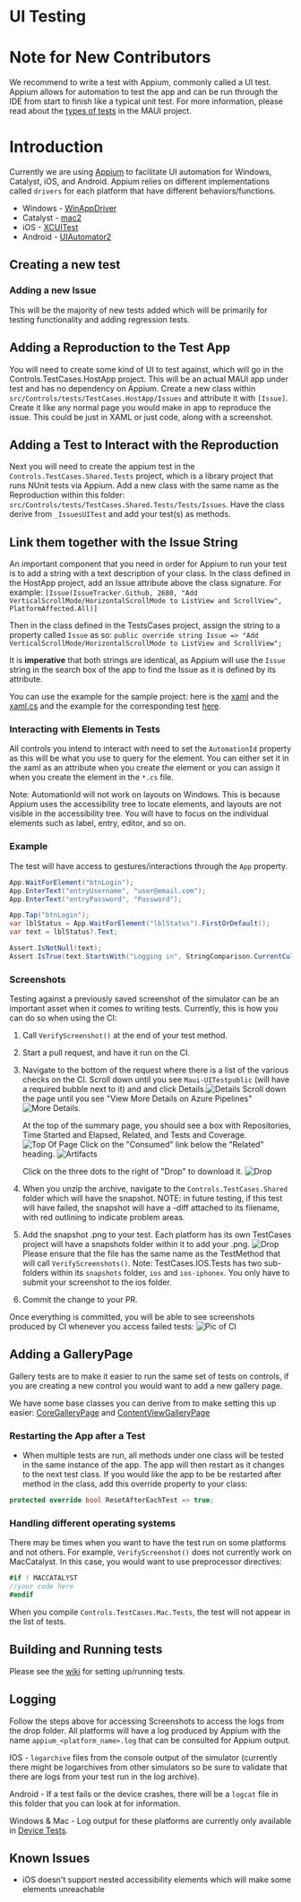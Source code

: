 UI Testing
===

# Note for New Contributors

We recommend to write a test with Appium, commonly called a UI test. Appium allows for automation to test the app and can be run through the IDE from start to finish like a typical unit test.  For more information, please read about the [types of tests](https://github.com/mattleibow/DeviceRunners/wiki/Types-of-Tests) in the MAUI project.

# Introduction

Currently we are using [Appium](https://appium.io/docs/en/2.0/) to facilitate UI automation for Windows, Catalyst, iOS, and Android.
Appium relies on different implementations called `drivers` for each platform that have different behaviors/functions.
* Windows   - [WinAppDriver](https://github.com/appium/appium-windows-driver)
* Catalyst  - [mac2](https://github.com/appium/appium-mac2-driver)
* iOS       - [XCUITest](https://github.com/appium/appium-xcuitest-driver)
* Android   - [UIAutomator2](https://github.com/appium/appium-uiautomator2-driver)


## Creating a new test

### Adding a new Issue

This will be the majority of new tests added which will be primarily for testing functionality and adding regression tests.

## Adding a Reproduction to the Test App

You will need to create some kind of UI to test against, which will go in the Controls.TestCases.HostApp project. This will be an actual MAUI app under test and has no dependency on Appium. Create a new class within `src/Controls/tests/TestCases.HostApp/Issues` and attribute it with `[Issue]`. Create it like any normal page you would make in app to reproduce the issue. This could be just in XAML or just code, along with a screenshot.

## Adding a Test to Interact with the Reproduction

Next you will need to create the appium test in the `Controls.TestCases.Shared.Tests` project, which is a library project that runs NUnit tests via Appium. Add a new class with the same name as the Reproduction within this folder: `src/Controls/tests/TestCases.Shared.Tests/Tests/Issues`. Have the class derive from `_IssuesUITest` and add your test(s) as methods.

## Link them together with the Issue String

An important component that you need in order for Appium to run your test is to add a string with a text description of your class. In the class defined in the HostApp project, add an Issue attribute above the class signature. For example:
`[Issue(IssueTracker.Github, 2680, "Add VerticalScrollMode/HorizontalScrollMode to ListView and ScrollView", PlatformAffected.All)]`

Then in the class defined in the TestsCases project, assign the string to a property called `Issue` as so:
`public override string Issue => "Add VerticalScrollMode/HorizontalScrollMode to ListView and ScrollView";`

It is <b>imperative</b> that both strings are identical, as Appium will use the `Issue` string in the search box of the app to find the Issue as it is defined by its attribute.

You can use the example for the sample project: here is the  [xaml](https://github.com/dotnet/maui/pull/24165/files#diff-6bbe6730a6964c64dc513d2b6f9fa207f65518dec40077c3d217394fcb7f09fbR36) and the [xaml.cs](https://github.com/dotnet/maui/blob/443afb7d07cdd42e9b0091b17d00f76d92b3c3b7/src/Controls/tests/TestCases.HostApp/Issues/Issue11969.xaml.cs) and the example for the corresponding test [here](https://github.com/dotnet/maui/blob/443afb7d07cdd42e9b0091b17d00f76d92b3c3b7/src/Controls/tests/TestCases.Shared.Tests/Tests/Issues/Issue11969.cs).

### Interacting with Elements in Tests

 All controls you intend to interact with need to set the `AutomationId` property as this will be what you use to query for the element. You can either set it in the xaml as an attribute when you create the element or you can assign it when you create the element in the `*.cs` file.

Note: AutomationId will not work on layouts on Windows. This is because Appium uses the accessibility tree to locate elements, and layouts are not visible in the accessibility tree. You will have to focus on the individual elements such as label, entry, editor, and so on.

### Example

The test will have access to gestures/interactions through the `App` property.
```csharp
App.WaitForElement("btnLogin");
App.EnterText("entryUsername", "user@email.com");
App.EnterText("entryPassword", "Password");

App.Tap("btnLogin");
var lblStatus = App.WaitForElement("lblStatus").FirstOrDefault();
var text = lblStatus?.Text;

Assert.IsNotNull(text);
Assert.IsTrue(text.StartsWith("Logging in", StringComparison.CurrentCulture));
```

### Screenshots

Testing against a previously saved screenshot of the simulator can be an important asset when it comes to writing tests. Currently, this is how you can do so when using the CI:
1. Call `VerifyScreenshot()` at the end of your test method.
2) Start a pull request, and have it run on the CI.
3) Navigate to the bottom of the request where there is a list of the various checks on the CI. Scroll down until you see `Maui-UITestpublic` (will have a required bubble next to it) and and click Details.![Details](../assets/VerifyScreenshotsPart1.png)
 Scroll down the page until you see "View More Details on Azure Pipelines" ![More Details](../assets/VerifyScreenshotsPart2.png).
 
    At the top of the summary page, you should see a box with Repositories, Time Started and Elapsed, Related, and Tests and Coverage.![Top Of Page](../assets/VerifyScreenshotsPart3.png) Click on the "Consumed" link below the "Related" heading. ![Artifacts](../assets/VerifyScreenshotsPart4.png) 
 
    Click on the three dots to the right of "Drop" to download it. ![Drop](../assets/VerifyScreenshotsPart5.png)
4) When you unzip the archive, navigate to the `Controls.TestCases.Shared` folder which will have the snapshot. NOTE: in future testing, if this test will have failed, the snapshot will have a -diff attached to its filename, with red outlining to indicate problem areas.
5) Add the snapshot .png to your test. Each platform has its own TestCases project will have a snapshots folder within it to add your .png. ![Drop](../assets/VerifyScreenshotsPart5.png) Please ensure that the file has the same name as the TestMethod that will call `VerifyScreenshots()`. Note: TestCases.IOS.Tests has two sub-folders within its `snapshots` folder, `ios` and `ios-iphonex`. You only have to submit your screenshot to the ios folder.
6) Commit the change to your PR.

Once everything is committed, you will be able to see screenshots produced by CI whenever you access failed tests:
![Pic of CI](../assets/FailedTestScreenshot.png)

## Adding a GalleryPage

Gallery tests are to make it easier to run the same set of tests on controls, if you are creating a new control you would want to add a new gallery page.

We have some base classes you can derive from to make setting this up easier: [CoreGalleryPage](https://github.com/dotnet/maui/blob/main/src/Controls/tests/TestCases.HostApp/CoreViews/CoreGalleryPage.cs) and [ContentViewGalleryPage](https://github.com/dotnet/maui/blob/main/src/Controls/tests/TestCases.HostApp/Elements/ContentViewGalleryPage.cs)

### Restarting the App after a Test

- When multiple tests are run, all methods under one class will be tested in the same instance of the app. The app will then restart as it changes to the next test class. If you would like the app to be be restarted after method in the class, add this override property to your class:
```csharp
protected override bool ResetAfterEachTest => true;
```

### Handling different operating systems

There may be times when you want to have the test run on some platforms and not others. For example, `VerifyScreenshot()` does not currently work on MacCatalyst. In this case, you would want to use preprocessor directives:

```csharp
#if ! MACCATALYST
//your code here
#endif
```

When you compile `Controls.TestCases.Mac.Tests`, the test will not appear in the list of tests. 

## Building and Running tests
Please see the [wiki](https://github.com/dotnet/maui/wiki/UITests) for setting up/running tests.

## Logging

Follow the steps above for accessing Screenshots to access the logs from the drop folder. All platforms will have a log produced by Appium with the name `appium_<platform_name>.log` that can be consulted for Appium output.

IOS - `logarchive` files from the console output of the simulator (currently there might be logarchives from other simulators so be sure to validate that there are logs from your test run in the log archive).
 
Android - If a test fails or the device crashes, there will be a `logcat` file in this folder that you can look at for information.

Windows & Mac - Log output for these platforms are currently only available in [Device Tests](https://github.com/dotnet/maui/wiki/DeviceTests).

## Known Issues
- iOS doesn't support nested accessibility elements which will make some elements unreachable
